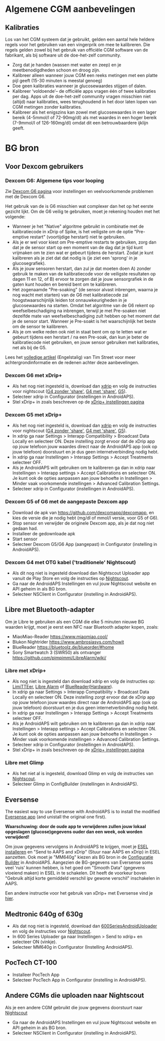 # Algemene CGM aanbevelingen

## Kalibraties

Los van het CGM systeem dat je gebruikt, gelden een aantal hele heldere regels voor het gebruiken van een vingerprik om mee te kalibreren. Die regels gelden zowel bij het gebruik van officiële CGM software van de fabrikant, als bij software uit de doe-het-zelf community.

* Zorg dat je handen (wassen met water en zeep) en je meetbenodigdheden schoon en droog zijn.
* Kalibreer alleen wanneer jouw CGM een reeks metingen met een platte pijl geeft (15-30 minuten is meestal genoeg)
* Doe geen kalibraties wanneer je glucosewaardes stijgen of dalen. 
* Kalibreer ‘voldoende’– de officiële apps vragen één of twee kalibraties per dag. Apps uit de doe-het-zelf community vragen misschien niet (altijd) naar kalibraties, wees terughoudend in het door laten lopen van CGM metingen zonder kalibraties.
* Kalibreer als het enigszins kan zowel met glucosewaardes in een lager bereik (4-5mmol/l of 72-90mg/dl) als met waardes in een hoger bereik (7-9mmol/l of 126-160mg/dl) omdat dit een betrouwbaardere ijklijn geeft.

# BG bron

## Voor Dexcom gebruikers

### Dexcom G6: Algemene tips voor looping

Zie [Dexcom G6 pagina](../Configuration/Dexcom.md) voor instellingen en veelvoorkomende problemen met de Dexcom G6.

Het gebruik van de is G6 misschien wat complexer dan het op het eerste gezicht lijkt. Om de G6 veilig te gebruiken, moet je rekening houden met het volgende:

* Wanneer je het "Native" algoritme gebruikt in combinatie met de kalibratiecode in xDrip of Spike, is het veiligste om de optie "Pre-emptive restart" (voortijdige herstart) niet te gebruiken.
* Als je er wel voor kiest om Pre-emptive restarts te gebruiken, zorg dan dat je de sensor start op een moment van de dag dat je tijd kunt vrijmaken om te zien wat er gebeurt tijdens de herstart. Zodat je kunt kalibreren als je ziet dat dat nodig is (je ziet een 'sprong' in je glucosegrafiek). 
* Als je jouw sensoren herstart, dan zul je dat moeten doen A) zonder gebruik te maken van de kalibratiecode voor de veiligste resultaten op dagen 11 en 12, of B) ervoor te zorgen dat je jouw sensorgrafiek in de gaten kunt houden en bereid bent om te kalibreren.
* Het zogenaamde "Pre-soaking" (de sensor alvast inbrengen, waarna je nog wacht met starten) van de G6 met kalibratiecode zal hoogstwaarschijnlijk leiden tot onnauwkeurigheden in je glucosewaardes na starten. Omdat het algoritme van de G6 rekent op weefselbeschadiging na inbrengen, terwijl je met Pre-soaken niet dezelfde mate van weefselbeschadiging zult hebben op het moment dat je de sensor start. Wanneer je Pre-soakt is het waarschijnlijk het beste om de sensor te kalibreren.
* Als je om welke reden ook niet in staat bent om op te letten wat er gebeurt tijdens een herstart / na een Pre-soak, dan kun je beter de kalibratiecode niet gebruiken, en jouw sensor gebruiken met kalibraties, net als bij de G5.

Lees het [volledige artikel](http://www.diabettech.com/artificial-pancreas/diy-looping-and-cgm/) (Engelstalig) van Tim Street voor meer achtergrondinformatie en de redenen achter deze aanbevelingen.

### Dexcom G6 met xDrip+

* Als het nog niet ingesteld is, download dan [xdrip](https://github.com/NightscoutFoundation/xDrip) en volg de instructies voor nightscout ([G4 zonder 'share'](http://www.nightscout.info/wiki/welcome/nightscout-with-xdrip-wireless-bridge), [G4 met 'share'](http://www.nightscout.info/wiki/welcome/nightscout-with-xdrip-and-dexcom-share-wireless), [G5](http://www.nightscout.info/wiki/welcome/nightscout-with-xdrip-and-dexcom-share-wireless/xdrip-with-g5-support)).
* Selecteer xdrip in Configurator (instellingen in AndroidAPS).
* Stel xDrip+ in zoals beschreven op de [xDrip+ instellingen pagina](../Configuration/xdrip.md)

### Dexcom G5 met xDrip+

* Als het nog niet ingesteld is, download dan [xdrip](https://github.com/NightscoutFoundation/xDrip) en volg de instructies voor nightscout ([G4 zonder 'share'](http://www.nightscout.info/wiki/welcome/nightscout-with-xdrip-wireless-bridge), [G4 met 'share'](http://www.nightscout.info/wiki/welcome/nightscout-with-xdrip-and-dexcom-share-wireless), [G5](http://www.nightscout.info/wiki/welcome/nightscout-with-xdrip-and-dexcom-share-wireless/xdrip-with-g5-support)).
* In xdrip ga naar Settings > Interapp Compatibility > Broadcast Data Locally en selecteer ON. Deze instelling zorgt ervoor dat de xDrip app op jouw telefoon jouw waardes direct naar de AndroidAPS app (ook op jouw telefoon) doorstuurt en je dus geen internetverbinding nodig hebt.
* In xdrip ga naar Instellingen > Interapp Settings > Accept Treatments selecteer OFF.
* Als je AndroidAPS wilt gebruiken om te kalibreren ga dan in xdrip naar Instellingen > Interapp settings > Accept Calibrations en selecteer ON. Je kunt ook de opties aanpassen aan jouw behoefte in Instellingen > Minder vaak voorkomende instellingen > Advanced Calibration Settings.
* Selecteer xdrip in Configurator (instellingen in AndroidAPS).

### Dexcom G5 of G6 met de aangepaste Dexcom app  


* Download de apk van <https://github.com/dexcomapp/dexcomapp>, en kies de versie die je nodig hebt (mg/dl of mmol/l versie, voor G5 of G6).
* Stop sensor en verwijder de originele Dexcom app, als je dat nog niet gedaan had.
* Installeer de gedownloade apk
* Start sensor
* Selecteer Dexcom G5/G6 App (aangepast) in Configurator (instelling in AndroidAPS).

### Dexcom G4 met OTG kabel ('traditionele' Nightscout)  


* Als dit nog niet is ingesteld download dan Nightscout Uploader app vanuit de Play Store en volg de instructies op [Nightscout](http://www.nightscout.info/wiki/welcome/basic-requirements).
* Ga naar de AndroidAPS Instellingen en vul jouw Nightscout website en API geheim in als BG bron.
* Selecteer NSClient in Configurator (instelling in AndroidAPS).

## Libre met Bluetooth-adapter  


Om je Libre te gebruiken als een CGM die elke 5 minuten nieuwe BG waarden krijgt, moet je eerst een NFC naar Bluetooth adapter kopen, zoals:

* MiaoMiao-Reader <https://www.miaomiao.cool/>
* Blukon Nightrider <https://www.ambrosiasys.com/howit>
* BlueReader <https://bluetoolz.de/blueorder/#home>
* Sony Smartwatch 3 (SWR50) als ontvanger <https://github.com/pimpimmi/LibreAlarm/wiki/>

### Libre met xDrip+  


* Als nog niet is ingesteld dan download xdrip en volg de instructies op: [LimiTTEer](https://github.com/JoernL/LimiTTer), [Libre Alarm](https://github.com/pimpimmi/LibreAlarm/wiki) of [BlueReader](https://unendlichkeit.net/wordpress/?p=680&lang=en)([Hardware](https://bluetoolz.de/wordpress/)).
* In xdrip ga naar Settings > Interapp Compatibility > Broadcast Data Locally en selecteer ON. Deze instelling zorgt ervoor dat de xDrip app op jouw telefoon jouw waardes direct naar de AndroidAPS app (ook op jouw telefoon) doorstuurt en je dus geen internetverbinding nodig hebt.
* In xdrip ga naar Instellingen > Interapp Settings > Accept Treatments selecteer OFF.
* Als je AndroidAPS wilt gebruiken om te kalibreren ga dan in xdrip naar Instellingen > Interapp settings > Accept Calibrations en selecteer ON. Je kunt ook de opties aanpassen aan jouw behoefte in Instellingen > Minder vaak voorkomende instellingen > Advanced Calibration Settings.
* Selecteer xdrip in Configurator (instellingen in AndroidAPS).
* Stel xDrip+ in zoals beschreven op de [xDrip+ instellingen pagina](../Configuration/xdrip.md)

### Libre met Glimp  


* Als het niet al is ingesteld, download Glimp en volg de instructies van [Nightscout](http://www.nightscout.info/wiki/welcome/nightscout-for-libre).
* Selecteer Glimp in ConfigBuilder (instellingen in AndroidAPS).

## Eversense  


The easiest way to use Eversense with AndroidAPS is to install the modified [Eversense app](https://github.com/BernhardRo/Esel/blob/master/apk/eversense_cgm_v1.0.409_com.senseonics.gen12androidapp-patched.apk) (and unistall the original one first).

**Waarschuwing: door de oude app te verwijderen zullen jouw lokaal opgeslagen (glucose)gegevens ouder dan een week, ook worden verwijderd!**

Om jouw gegevens vervolgens in AndroidAPS te krijgen, moet je [ESEL installeren](https://github.com/BernhardRo/Esel/blob/master/apk/esel.apk) en "Send to AAPS and xDrip" (Stuur naar AAPS en xDrip) in ESEL aanzetten. Ook moet je "MM640g" kiezen als BG bron in de [Configuratie Builder](../Configuration/Config-Builder.md) in AndroidAPS. Aangezien de BG-gegevens van Eversense soms veel 'ruis' kunnen hebben, is het goed om "Smooth Data" (gegevens vloeiend maken) in ESEL in te schakelen. Dit heeft de voorkeur boven "Gebruik altijd korte gemiddeld verschil ipv gewone verschil" inschakelen in AAPS.

Een andere instructie voor het gebruik van xDrip+ met Eversense vind je [hier](https://github.com/BernhardRo/Esel/tree/master/apk).

## Medtronic 640g of 630g  


* Als dat nog niet is ingesteld, download dan [600SeriesAndroidUploader](http://pazaan.github.io/600SeriesAndroidUploader/) en volg de instructies voor [Nightscout](http://www.nightscout.info/wiki/welcome/nightscout-and-medtronic-640g).
* In 600 Series Uploader ga naar Instellingen > Send to xdrip+ en selecteer ON (vinkje).
* Selecteer MM640g in Configurator (Instelling AndroidAPS).

## PocTech CT-100  


* Installeer PocTech App
* Selecteer PocTech App in Configurator (instelling in AndroidAPS).

## Andere CGMs die uploaden naar Nightscout  


Als je een andere CGM gebruikt die jouw gegevens doorstuurt naar [Nightscout](http://www.nightscout.info)  


* Ga naar de AndroidAPS Instellingen en vul jouw Nightscout website en API geheim in als BG bron.
* Selecteer NSClient in Configurator (instelling in AndroidAPS).